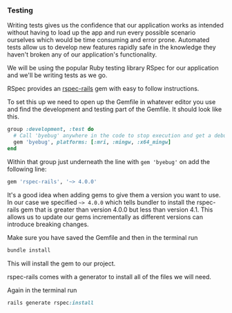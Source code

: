 ### Testing

Writing tests gives us the confidence that our application works as intended without having to load up the app and run every possible scenario ourselves which would be time consuming and error prone. Automated tests allow us to develop new features rapidly safe in the knowledge they haven't broken any of our application's functionality.

We will be using the popular Ruby testing library RSpec for our application and we'll be writing tests as we go.

RSpec provides an [rspec-rails](https://github.com/rspec/rspec-rails) gem with easy to follow instructions.

To set this up we need to open up the Gemfile in whatever editor you use and find the development and testing part of the Gemfile. It should look like this.

```ruby
group :development, :test do
  # Call 'byebug' anywhere in the code to stop execution and get a debugger console
  gem 'byebug', platforms: [:mri, :mingw, :x64_mingw]
end
```

Within that group just underneath the line with `gem 'byebug'` on add the following line:

```ruby
gem 'rspec-rails', '~> 4.0.0'
```

It's a good idea when adding gems to give them a version you want to use. In our case we specified `~> 4.0.0` which tells bundler to install the rspec-rails gem that is greater than version 4.0.0 but less than version 4.1. This allows us to update our gems incrementally as different versions can introduce breaking changes.

Make sure you have saved the Gemfile and then in the terminal run

```ruby
bundle install
```

This will install the gem to our project.

rspec-rails comes with a generator to install all of the files we will need.

Again in the terminal run

```ruby
rails generate rspec:install
```
